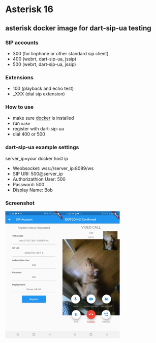 # Asterisk 16

## asterisk docker image for dart-sip-ua testing

### SIP accounts

* 300 (for linphone or other standard sip client)
* 400 (webrt, dart-sip-ua, jssip)
* 500 (webrt, dart-sip-ua, jssip)

### Extensions

* 100 (playback and echo test)
* _XXX (dial sip extension)

### How to use

* make sure [docker](https://www.docker.com/get-started) is installed
* run `make`
* register with dart-sip-ua
* dial 400 or 500

### dart-sip-ua example settings

server_ip=your docker host ip

* Weobsocket: wss://server_ip:8089/ws
* SIP URI: 500@server_ip
* Authorizathion User: 500
* Password: 500
* Display Name: Bob

### Screenshot

<img width="180" height="400" src="https://github.com/flutter-webrtc/dockers/raw/main/screenshots/asterisk/01.jpg"/><img width="180" height="400" src="https://github.com/flutter-webrtc/dockers/raw/main/screenshots/asterisk/02.jpg"/>